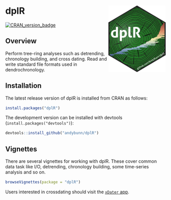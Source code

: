 
# dplR <img src="https://github.com/AndyBunn/dplR/blob/master/dplR_Sticker.png" width="180" align="right" />

[![CRAN_version_badge](https://www.r-pkg.org/badges/version/dplR)](https://cran.r-project.org/package=dplR)

## Overview

Perform tree-ring analyses such as detrending, chronology building,
and cross dating. Read and write standard file formats used in
dendrochronology.

## Installation

The latest release version of dplR is installed from CRAN as follows:

```R
install.packages("dplR")
```

The development version can be installed with devtools
(`install.packages("devtools")`):

```R
devtools::install_github("andybunn/dplR")
```

## Vignettes

There are several vignettes for working with dplR. These cover common data task like I/O, detrending, chronology building, some time-series analysis and so on.

```R
browseVignettes(package = "dplR")
```

Users interested in crossdating should visit the [`xDater` app](https://andybunn.shinyapps.io/xDateR/). 
